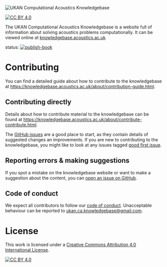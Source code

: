![UKAN Computational Acoustics Knowledgebase](logo.png)

[![CC BY 4.0][cc-by-shield]][cc-by]

The UKAN Computational Acoustics Knowledgebase is a website full of information
about solving acoustics problems computationally.
It can be viewed online at [knowledgebase.acoustics.ac.uk](https://knowledgebase.acoustics.ac.uk)

status: [![publish-book](https://github.com/ukan-computational-acoustics/ca-knowledgebase/actions/workflows/publish.yml/badge.svg)](https://github.com/ukan-computational-acoustics/ca-knowledgebase/actions/workflows/publish.yml)

# Contributing
You can find a detailed guide about how to contribute to the knowledgebase at https://knowledgebase.acoustics.ac.uk/about/contribution-guide.html.

## Contributing directly
Details about how to contribute material to the knowledgebase can be found at https://knowledgebase.acoustics.ac.uk/about/contribute-contribute.html.

The [GitHub issues](https://github.com/ukan-computational-acoustics/ca-knowledgebase/issues) are a good place to start, as they
contain details of suggested changes an improvements. If you are new to contributing to the knowledgebase, you might like to
look at any issues tagged [good first issue](https://github.com/ukan-computational-acoustics/ca-knowledgebase/labels/good%20first%20issue).

## Reporting errors & making suggestions
If you spot a mistake on the knowledgebase website or want to make a suggestion about the content, you can
[open an issue on GitHub](https://github.com/ukan-computational-acoustics/ca-knowledgebase/issues/new).

## Code of conduct
We expect all contributors to follow our [code of conduct](CODE_OF_CONDUCT.md). Unacceptable behaviour can be reported to
[ukan.ca.knowledgebase@gmail.com](mailto:ukan.ca.knowledgebase@gmail.com).

# License

This work is licensed under a [Creative Commons Attribution 4.0 International License][cc-by].

[![CC BY 4.0][cc-by-image]][cc-by]

[cc-by]: http://creativecommons.org/licenses/by/4.0/
[cc-by-image]: https://i.creativecommons.org/l/by/4.0/88x31.png
[cc-by-shield]: https://img.shields.io/badge/License-CC%20BY%204.0-lightgrey.svg
